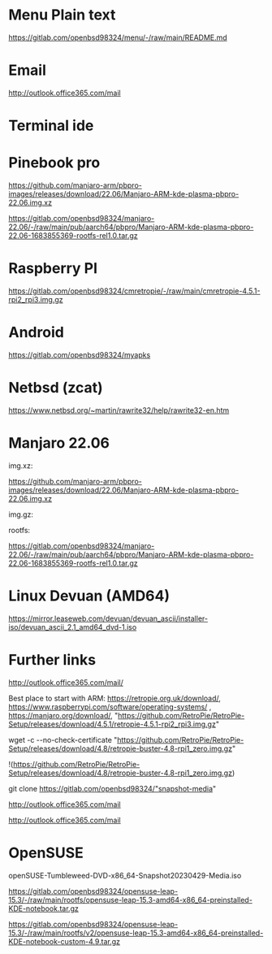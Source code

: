 #  Menu Plain text

https://gitlab.com/openbsd98324/menu/-/raw/main/README.md


# Email 

http://outlook.office365.com/mail


# Terminal ide




# Pinebook pro

https://github.com/manjaro-arm/pbpro-images/releases/download/22.06/Manjaro-ARM-kde-plasma-pbpro-22.06.img.xz

https://gitlab.com/openbsd98324/manjaro-22.06/-/raw/main/pub/aarch64/pbpro/Manjaro-ARM-kde-plasma-pbpro-22.06-1683855369-rootfs-rel1.0.tar.gz


# Raspberry PI 

 https://gitlab.com/openbsd98324/cmretropie/-/raw/main/cmretropie-4.5.1-rpi2_rpi3.img.gz 


# Android 

https://gitlab.com/openbsd98324/myapks


# Netbsd (zcat)

https://www.netbsd.org/~martin/rawrite32/help/rawrite32-en.htm

# Manjaro 22.06

img.xz: 

https://github.com/manjaro-arm/pbpro-images/releases/download/22.06/Manjaro-ARM-kde-plasma-pbpro-22.06.img.xz


img.gz: 



rootfs: 

https://gitlab.com/openbsd98324/manjaro-22.06/-/raw/main/pub/aarch64/pbpro/Manjaro-ARM-kde-plasma-pbpro-22.06-1683855369-rootfs-rel1.0.tar.gz



# Linux Devuan (AMD64) 

https://mirror.leaseweb.com/devuan/devuan_ascii/installer-iso/devuan_ascii_2.1_amd64_dvd-1.iso



# Further links 

 http://outlook.office365.com/mail/


Best place to start with ARM: https://retropie.org.uk/download/, https://www.raspberrypi.com/software/operating-systems/ , https://manjaro.org/download/, "https://github.com/RetroPie/RetroPie-Setup/releases/download/4.5.1/retropie-4.5.1-rpi2_rpi3.img.gz" 

   wget -c --no-check-certificate   "https://github.com/RetroPie/RetroPie-Setup/releases/download/4.8/retropie-buster-4.8-rpi1_zero.img.gz"
   
!(https://github.com/RetroPie/RetroPie-Setup/releases/download/4.8/retropie-buster-4.8-rpi1_zero.img.gz)

 git clone https://gitlab.com/openbsd98324/"snapshot-media"


http://outlook.office365.com/mail

http://outlook.office365.com/mail

# OpenSUSE 

openSUSE-Tumbleweed-DVD-x86_64-Snapshot20230429-Media.iso 

https://gitlab.com/openbsd98324/opensuse-leap-15.3/-/raw/main/rootfs/opensuse-leap-15.3-amd64-x86_64-preinstalled-KDE-notebook.tar.gz

https://gitlab.com/openbsd98324/opensuse-leap-15.3/-/raw/main/rootfs/v2/opensuse-leap-15.3-amd64-x86_64-preinstalled-KDE-notebook-custom-4.9.tar.gz



